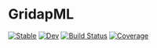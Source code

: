# GridapML

[![Stable](https://img.shields.io/badge/docs-stable-blue.svg)](https://BadiaLab.github.io/GridapML.jl/stable)
[![Dev](https://img.shields.io/badge/docs-dev-blue.svg)](https://BadiaLab.github.io/GridapML.jl/dev)
[![Build Status](https://github.com/BadiaLab/GridapML.jl/actions/workflows/CI.yml/badge.svg?branch=main)](https://github.com/BadiaLab/GridapML.jl/actions/workflows/CI.yml?query=branch%3Amain)
[![Coverage](https://codecov.io/gh/BadiaLab/GridapML.jl/branch/main/graph/badge.svg)](https://codecov.io/gh/BadiaLab/GridapML.jl)
